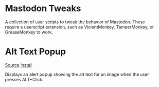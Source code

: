 # Mastodon Tweaks

A collection of user scripts to tweak the behavior of Mastodon. These require a userscript extension, such as ViolentMonkey, TamperMonkey, or GreaseMonkey to work.

# Alt Text Popup

[Source](https://github.com/Rayquaza01/mastodon-tweaks/blob/main/src/alt-text-popup.user.ts) [Install](https://github.com/Rayquaza01/mastodon-tweaks/blob/main/dist/alt-text-popup.user.js)

Displays an alert popup showing the alt text for an image when the user presses ALT+Click.
